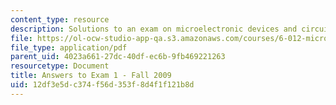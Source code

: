 ```yaml
---
content_type: resource
description: Solutions to an exam on microelectronic devices and circuits.
file: https://ol-ocw-studio-app-qa.s3.amazonaws.com/courses/6-012-microelectronic-devices-and-circuits-fall-2009/12df3e5dc374f56d353f8d4f1f121b8d_MIT6_012F09_exam1_sol.pdf
file_type: application/pdf
parent_uid: 4023a661-27dc-40df-ec6b-9fb469221263
resourcetype: Document
title: Answers to Exam 1 - Fall 2009
uid: 12df3e5d-c374-f56d-353f-8d4f1f121b8d
---
```

